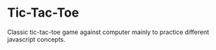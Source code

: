 # Tic-Tac-Toe
Classic tic-tac-toe game against computer mainly to practice different javascript concepts.
